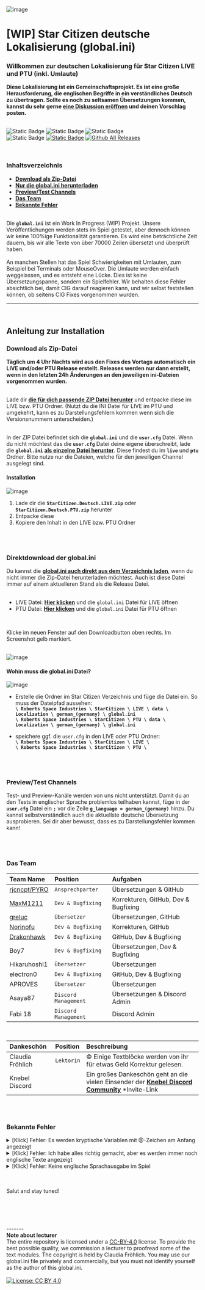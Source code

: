 ![image](https://i.imgur.com/PZPQfG7.png)
# [WIP] Star Citizen deutsche Lokalisierung (global.ini)

### Willkommen zur deutschen Lokalisierung für Star Citizen LIVE und PTU (inkl. Umlaute)

**Diese Lokalisierung ist ein Gemeinschaftsprojekt. Es ist eine große Herausforderung, die englischen Begriffe in ein verständliches Deutsch zu übertragen. Sollte es noch zu seltsamen Übersetzungen kommen, kannst du sehr gerne [eine Diskussion eröffnen](https://github.com/rjcncpt/StarCitizen-Deutsch-INI/discussions/categories/%C3%BCbersetzungsvorschl%C3%A4ge) und deinen Vorschlag posten.**
<br/><br/>

![Static Badge](https://img.shields.io/badge/LIVE-%234cc71e?style=for-the-badge&label=3.22.0%20) ![Static Badge](https://img.shields.io/badge/PTU-%234cc71e?style=for-the-badge&label=3.22.0%20) <!-- ![Static Badge](https://img.shields.io/badge/Bereit-%234cc71e?style=for-the-badge&label=3.22%20PTU)--> ![Static Badge](https://img.shields.io/badge/Kein%20Fokus-%23ff2f00?style=for-the-badge&label=Preview%20Channel) <br/>
![Static Badge](https://img.shields.io/badge/Work%20In%20Process-%23f3ac04?style=for-the-badge&label=ini) [![Static Badge](https://img.shields.io/badge/%F0%9F%92%96-%23fff?style=for-the-badge&label=Star%20Citizen)](https://robertsspaceindustries.com/) [![Github All Releases](https://img.shields.io/github/downloads/rjcncpt/StarCitizen-Deutsch-INI/total?style=for-the-badge&)](https://github.com/rjcncpt/StarCitizen-Deutsch-INI/releases)

<br/>

### Inhaltsverzeichnis

- **[Download als Zip-Datei](#download-als-zip-datei)**
- **[Nur die global.ini herunterladen](#direktdownload-der-globalini)**
- **[Preview/Test Channels](#previewtest-channels)**
- **[Das Team](#das-team)**
- **[Bekannte Fehler](#bekannte-fehler)**
  <br/><br/>

Die **`global.ini`** ist ein Work In Progress (WIP) Projekt. Unsere Veröffentlichungen werden stets im Spiel getestet, aber dennoch können wir keine 100%ige Funktionalität garantieren. Es wird eine beträchtliche Zeit dauern, bis wir alle Texte von über 70000 Zeilen übersetzt und überprüft haben.
<br/><br/>
An manchen Stellen hat das Spiel Schwierigkeiten mit Umlauten, zum Beispiel bei Terminals oder MouseOver. Die Umlaute werden einfach weggelassen, und es entsteht eine Lücke. Dies ist keine Übersetzungspanne, sondern ein Spielfehler. Wir behalten diese Fehler absichtlich bei, damit CIG darauf reagieren kann, und wir selbst feststellen können, ob seitens CIG Fixes vorgenommen wurden.
<br/>
__________________
<br/>

## Anleitung zur Installation
### Download als Zip-Datei

**Täglich um 4 Uhr Nachts wird aus den Fixes des Vortags automatisch ein LIVE und/oder PTU Release erstellt. Releases werden nur dann erstellt, wenn in den letzten 24h Änderungen an den jeweiligen ini-Dateien vorgenommen wurden.**<br/><br/>

Lade dir **[die für dich passende ZIP Datei herunter](https://github.com/rjcncpt/StarCitizen-Deutsch-INI/releases)** und entpacke diese im LIVE bzw. PTU Ordner. (Nutzt du die INI Datei für LIVE im PTU und umgekehrt, kann es zu Darstellungsfehlern kommen wenn sich die Versionsnummern unterscheiden.)<br/><br/>

In der ZIP Datei befindet sich die **`global.ini`** und die **`user.cfg`** Datei. Wenn du nicht möchtest das die **`user.cfg`** Datei deine eigene überschreibt, lade die **`global.ini`** **[als einzelne Datei herunter](#direktdownload-der-globalini)**. Diese findest du im **`live`** und **`ptu`** Ordner. Bitte nutze nur die Dateien, welche für den jeweiligen Channel ausgelegt sind.
<br/>

#### Installation

![image](https://i.imgur.com/USRwGWM.png)

1. Lade dir die **`StarCitizen.Deutsch.LIVE.zip`** oder **`StarCitizen.Deutsch.PTU.zip`** herunter
2. Entpacke diese
3. Kopiere den Inhalt in den LIVE bzw. PTU Ordner
<br/><br/><br/><br/>

### Direktdownload der global.ini

Du kannst die **[global.ini auch direkt aus dem Verzeichnis laden](https://github.com/rjcncpt/StarCitizen-Deutsch-INI/blob/main/live/global.ini)**, wenn du nicht immer die Zip-Datei herunterladen möchtest. Auch ist diese Datei immer auf einem aktuelleren Stand als die Release Datei.
<br/><br/>

- LIVE Datei: **[Hier klicken](https://github.com/rjcncpt/StarCitizen-Deutsch-INI/blob/main/live/global.ini)** und die `global.ini` Datei für LIVE öffnen
- PTU Datei: **[Hier klicken](https://github.com/rjcncpt/StarCitizen-Deutsch-INI/blob/main/ptu/global.ini)** und die `global.ini` Datei für PTU öffnen
<br/>

Klicke im neuen Fenster auf den Downloadbutton oben rechts. Im Screenshot gelb markiert.<br/><br/>

![image](https://i.imgur.com/jTabj3V.png)
<br/>

#### Wohin muss die global.ini Datei?

![image](https://i.imgur.com/lM3jimv.png)

- Erstelle die Ordner im Star Citizen Verzeichnis und füge die Datei ein. So muss der Dateipfad aussehen:<br/>
**`\ Roberts Space Industries \ StarCitizen \ LIVE \ data \ Localization \ german_(germany) \ global.ini`**<br/>
**`\ Roberts Space Industries \ StarCitizen \ PTU \ data \ Localization \ german_(germany) \ global.ini`**

- speichere ggf. die `user.cfg` in den LIVE oder PTU Ordner:<br/>
**`\ Roberts Space Industries \ StarCitizen \ LIVE \`**<br/>
**`\ Roberts Space Industries \ StarCitizen \ PTU \`**
<br/><br/><br/><br/>

### Preview/Test Channels

Test- und Preview-Kanäle werden von uns nicht unterstützt. Damit du an den Tests in englischer Sprache problemlos teilhaben kannst, füge in der **`user.cfg`** Datei ein **`;`** vor die Zeile **`g_language = german_(germany)`** hinzu. Du kannst selbstverständlich auch die aktuellste deutsche Übersetzung ausprobieren. Sei dir aber bewusst, dass es zu Darstellungsfehler kommen kann!
<br/><br/><br/><br/>

### Das Team

| Team Name                                   | Position             | Aufgaben                                   |
|:--------------------------------------------|:---------------------|:-------------------------------------------|
| [rjcncpt/PYRO](https://github.com/rjcncpt)       | `Ansprechparter`     | Übersetzungen & GitHub                     |
| [MaxM1211](https://github.com/MaxM1211)     | `Dev & Bugfixing`    | Korrekturen, GitHub, Dev & Bugfixing       |
| [greluc](https://github.com/greluc)         | `Übersetzer`         | Übersetzungen, GitHub                      |
| [Norinofu](https://github.com/Norinofu)     | `Dev & Bugfixing`    | Korrekturen, GitHub                        |
| [Drakonhawk](https://github.com/Drakonhawk) | `Dev & Bugfixing`    | GitHub, Dev & Bugfixing                    |
| Boy7                                        | `Dev & Bugfixing`    | Übersetzungen, Dev & Bugfixing             |
| Hikaruhoshi1                                | `Übersetzer`         | Übersetzungen                              |
| electron0                                   | `Dev & Bugfixing`    | GitHub, Dev & Bugfixing                    |
| APROVES                                     | `Übersetzer`         | Übersetzungen                              |
| Asaya87                                     | `Discord Management` | Übersetzungen & Discord Admin              |
| Fabi 18                                     | `Discord Management` | Discord Admin                              |

<br/>

| Dankeschön       | Position   | Beschreibung                                                                                                                       |
|:-----------------|:-----------|:-----------------------------------------------------------------------------------------------------------------------------------|
| Claudia Fröhlich | `Lektorin` | © Einige Textblöcke werden von ihr für etwas Geld Korrektur gelesen.                                                               |
| Knebel Discord   |            | Ein großes Dankeschön geht an die vielen Einsender der **[Knebel Discord Community](https://discord.com/invite/knebel)** \*Invite-Link |

<br/><br/>

### Bekannte Fehler

<details>
<summary>[Klick] Fehler: Es werden kryptische Variablen mit @-Zeichen am Anfang angezeigt</summary>
<br/>

Unsere **`global.ini`** Datei liegt bereits im korrekten **`UTF-8-BOM`** im Format vor. Wenn bei dir Variablen angezeigt werden, die mit einem @-Zeichen beginnen, aber die Ordnerstuktur richtig ist, scheint deine Datei-Codierung falsch zu sein. Lade entweder **[unsere Datei erneut herunter](https://github.com/rjcncpt/StarCitizen-Deutsch-INI/blob/main/live/global.ini)** oder stelle die Codierung deiner Datei manuell um:
<br/><br/>

1. Öffne die **`global.ini`** in einem Texteditor wie Notepad++ (kostenlos)
2. Klicke anschließend in der Symbolleiste auf "Codierung"
3. Wähle **`UTF-8-BOM`**
4. Speichern
<br/><br/>

Das sollte das Problem beheben.
___________
</details>


<details>
<summary>[Klick] Fehler: Ich habe alles richtig gemacht, aber es werden immer noch englische Texte angezeigt</summary>
<br/>

Achte bei den beiden Dateien **`global.ini`** und **`user.cfg`** auf die richtigen Dateiendungen.
<br/><br/>

Kontrolliere ob es die richtige Dateiendung ist:

1. Öffne den Windows Dateiexplorer
2. Klicke auf Ansicht am oberen Fensterrand
3. Aktiviere im Bereich Ein-/ausblenden: **`Dateinamenerweiterungen`**
4. Sollten die beiden Dateien nun **`global.ini.ini`** oder **`user.txt.cfg`** oder ähnlich heißen, musst du sie zurück in **`global.ini`** und **`user.cfg`** umbennenen.
<br/><br/>

Das sollte das Problem beheben.
___________
</details>


<details>
<summary>[Klick] Fehler: Keine englische Sprachausgabe im Spiel</summary>
<br/>

Es gibt einen Fix für das Audio Problem. Du musst deiner **`user.cfg`** Datei diese folgende Zeile hinzufügen:<br/>
**`g_languageAudio = english`**<br/><br/>
Alternativ lade dir unsere **`user.cfg`** Datei herunter, in der wir das bereits für dich übernommen haben.
<br/><br/>

Das sollte das Problem beheben.
___________
</details>

<br/><br/>
Salut and stay tuned!

<br/><br/><br/><br/>
-------<br/>
**Note about lecturer**<br/>
The entire repository is licensed under a [CC-BY-4.0](http://creativecommons.org/licenses/by/4.0/) license. To provide the best possible quality, we commission a lecturer to proofread some of the text modules. The copyright is held by Claudia Fröhlich. You may use our global.ini file privately and commercially, but you must not identify yourself as the author of this global.ini.
<br/><br/>
[![License: CC BY 4.0](https://img.shields.io/badge/License-CC_BY_4.0-lightgrey.svg?style=for-the-badge)](https://creativecommons.org/licenses/by/4.0/)
